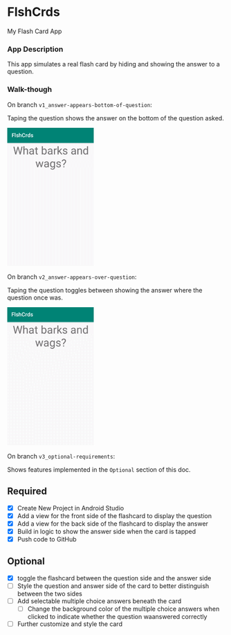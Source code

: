 # FlshCrds
My Flash Card App

### App Description
This app simulates a real flash card by hiding and showing the answer to a question.

### Walk-though

On branch `v1_answer-appears-bottom-of-question`:

Taping the question shows the answer on the bottom of the question asked.

<img src="week2_v1.gif" width=200><br>


On branch `v2_answer-appears-over-question`:

Taping the question toggles between showing the answer where the question once was.

<img src="week2_v2.gif" width=200><br>

On branch `v3_optional-requirements`:

Shows features implemented in the `Optional` section of this doc. 

## Required
- [X] Create New Project in Android Studio
- [X] Add a view for the front side of the flashcard to display the question
- [X] Add a view for the back side of the flashcard to display the answer
- [X] Build in logic to show the answer side when the card is tapped
- [X] Push code to GitHub
## Optional
- [X] toggle the flashcard between the question side and the answer side
- [ ] Style the question and answer side of the card to better distinguish between the two sides
- [ ] Add selectable multiple choice answers beneath the card
   - [ ] Change the background color of the multiple choice answers when clicked to indicate whether the question waanswered correctly
- [ ] Further customize and style the card
